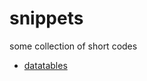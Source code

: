 # snippets
some collection of short codes

- [datatables](https://github.com/azwanabu/snippets/blob/master/datatables.php)
